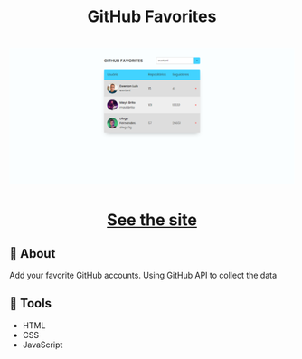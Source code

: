 <h1 align='center'>
GitHub Favorites
</h1>

<h1 align='center'>
  <img src="./assets/screenshot.PNG" />
</h1>
<h1 align='center'><a href="">See the site</a></h1>

## 📕 About

Add your favorite GitHub accounts. 
Using GitHub API to collect the data

## 🔨 Tools

- HTML
- CSS
- JavaScript
